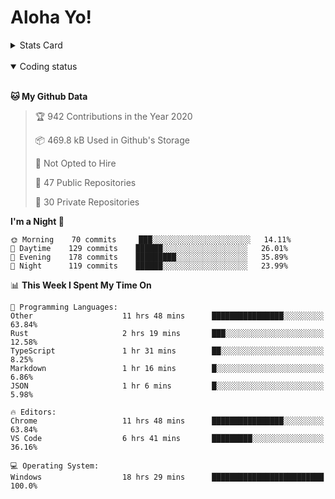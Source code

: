 # Aloha Yo!

<details>
<summary>Stats Card</summary>
 
[![Anurag's github stats](https://github-readme-stats.vercel.app/api?username=GarfieldZHU&show_icons=true&theme=tokyonight)](https://github.com/anuraghazra/github-readme-stats)
 
</details>

<br/>

<details open>

<summary>Coding status</summary>

<br/>

<!--START_SECTION:waka-->
**🐱 My Github Data** 

> 🏆 942 Contributions in the Year 2020
 > 
> 📦 469.8 kB Used in Github's Storage 
 > 
> 🚫 Not Opted to Hire
 > 
> 📜 47 Public Repositories 
 > 
> 🔑 30 Private Repositories  
 > 
**I'm a Night 🦉** 

```text
🌞 Morning    70 commits     ███░░░░░░░░░░░░░░░░░░░░░░   14.11% 
🌆 Daytime    129 commits    ██████░░░░░░░░░░░░░░░░░░░   26.01% 
🌃 Evening    178 commits    █████████░░░░░░░░░░░░░░░░   35.89% 
🌙 Night      119 commits    ██████░░░░░░░░░░░░░░░░░░░   23.99%

```


📊 **This Week I Spent My Time On** 

```text
💬 Programming Languages: 
Other                    11 hrs 48 mins      ████████████████░░░░░░░░░   63.84% 
Rust                     2 hrs 19 mins       ███░░░░░░░░░░░░░░░░░░░░░░   12.58% 
TypeScript               1 hr 31 mins        ██░░░░░░░░░░░░░░░░░░░░░░░   8.25% 
Markdown                 1 hr 16 mins        █░░░░░░░░░░░░░░░░░░░░░░░░   6.86% 
JSON                     1 hr 6 mins         █░░░░░░░░░░░░░░░░░░░░░░░░   5.98%

🔥 Editors: 
Chrome                   11 hrs 48 mins      ████████████████░░░░░░░░░   63.84% 
VS Code                  6 hrs 41 mins       █████████░░░░░░░░░░░░░░░░   36.16%

💻 Operating System: 
Windows                  18 hrs 29 mins      █████████████████████████   100.0%

```


<!--END_SECTION:waka-->

</details>
